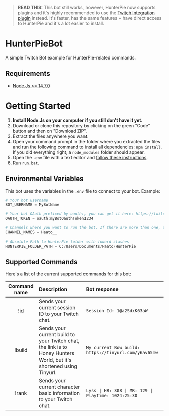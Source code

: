 > **READ THIS:** This bot still works, however, HunterPie now supports plugins and it's highly recommended to use the [Twitch Integration plugin](https://github.com/Haato3o/HunterPie.Plugins/tree/master/TwitchIntegration) instead. It's faster, has the same features + have direct access to HunterPie and it's a lot easier to install.


# HunterPieBot
A simple Twitch Bot example for HunterPie-related commands.

## Requirements

- [Node.Js >= 14.7.0](https://nodejs.org/dist/v14.7.0/node-v14.7.0-x64.msi)

# Getting Started

1. **Install Node.Js on your computer if you still don't have it yet.**
2. Download or clone this repository by clicking on the green "Code" button and then on "Download ZIP".
3. Extract the files anywhere you want.
4. Open your command prompt in the folder where you extracted the files and run the following command to install all dependencies: `npm install`. If you did everything right, a `node_modules` folder should appear.
5. Open the `.env` file with a text editor and [follow these instructions](#Environmental-Variables).
6. Run `run.bat`.

## Environmental Variables

This bot uses the variables in the `.env` file to connect to your bot. Example:

```py
# Your bot username
BOT_USERNAME = MyBotName

# Your bot OAuth prefixed by oauth:, you can get it here: https://twitchapps.com/tmi/
OAUTH_TOKEN = oauth:myBotOauthToken1234

# Channels where you want to run the bot, If there are more than one, they need to be comma separated
CHANNEL_NAMES = Haato__

# Absolute Path to HunterPie folder with foward slashes
HUNTERPIE_FOLDER_PATH = C:/Users/Documents/Haato/HunterPie
```

## Supported Commands

Here's a list of the current supported commands for this bot:

Command name | Description | Bot response
:-----------:|:--------------------------------------------------|:---------
!id          | Sends your current session ID to your Twitch chat. | `Session Id: 1@a2SdxK63aW`
!build       | Sends your current build to your Twitch chat, the link is to Honey Hunters World, but it's shortened using Tinyurl. | `My current Bow build: https://tinyurl.com/y6av65mw`
!rank        | Sends your current character basic information to your Twitch chat. | `Lyss \| HR: 308 \| MR: 129 \| Playtime: 1024:25:30`
